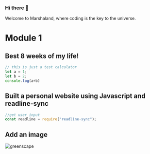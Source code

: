 ### Hi there 👋

Welcome to Marshaland, where coding is the key to the universe.

# Module 1
## Best 8 weeks of my life!

```javascript
// this is just a test calculator
let a = 1;
let b = 2;
console.log(a+b)
```

## Built a personal website using Javascript and readline-sync
```javascript
//get user input
const readline = require("readline-sync");
```

## Add an image
![greenscape](https://images.unsplash.com/photo-1501183007986-d0d080b147f9?ixid=MXwxMjA3fDB8MHxzZWFyY2h8Mnx8ZnJlZXxlbnwwfHwwfA%3D%3D&ixlib=rb-1.2.1&auto=format&fit=crop&w=500&q=60)
